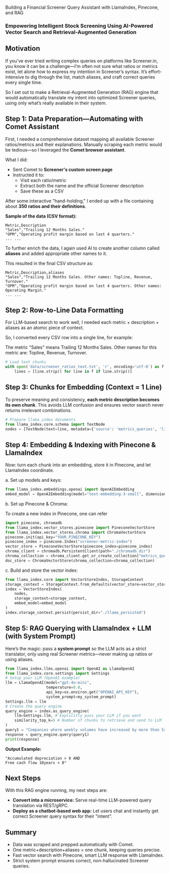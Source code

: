 Building a Financial Screener Query Assistant with LlamaIndex, Pinecone, and RAG

### Empowering Intelligent Stock Screening Using AI-Powered Vector Search and Retrieval-Augmented Generation

Motivation
----------

If you’ve ever tried writing complex queries on platforms like Screener.in, you know it can be a challenge—I’m often not sure what ratios or metrics exist, let alone how to express my intention in Screener’s syntax. It’s effort-intensive to dig through the list, match aliases, and craft correct queries every single time.

So I set out to make a Retrieval-Augmented Generation (RAG) engine that would automatically translate my intent into optimized Screener queries, using only what’s really available in their system.

Step 1: Data Preparation—Automating with Comet Assistant
--------------------------------------------------------

First, I needed a comprehensive dataset mapping all available Screener ratios/metrics and their explanations. Manually scraping each metric would be tedious—so I leveraged the **Comet browser assistant**.

What I did:
* Sent Comet to **Screener's custom screen page**
* Instructed it to:
  * Visit each ratio/metric
  * Extract both the name and the official Screener description
  * Save these as a CSV

After some interactive "hand-holding," I ended up with a file containing about **350 ratios and their definitions**.

**Sample of the data (CSV format):**

```
Metric,Description
"Sales","Trailing 12 Months Sales."
"OPM","Operating profit margin based on last 4 quarters."
... ...
```

To further enrich the data, I again used AI to create another column called **aliases** and added appropriate other names to it.

This resulted in the final CSV structure as:

```
Metric,Description,aliases
"Sales","Trailing 12 Months Sales. Other names: Topline, Revenue, Turnover."
"OPM","Operating profit margin based on last 4 quarters. Other names: Operating Margin."
... ...
```

Step 2: Row-to-Line Data Formatting
-----------------------------------

For LLM-based search to work well, I needed each metric + description + aliases as an atomic piece of context.

So, I converted every CSV row into a single line, for example:

The metric "Sales" means Trailing 12 Months Sales. Other names for this metric are: Topline, Revenue, Turnover.

```python
# Load text chunks
with open('data/screener_ratios_text.txt', 'r', encoding='utf-8') as f:
    lines = [line.strip() for line in f if line.strip()]
```

Step 3: Chunks for Embedding (Context = 1 Line)
-----------------------------------------------

To preserve meaning and consistency, **each metric description becomes its own chunk**.
This avoids LLM confusion and ensures vector search never returns irrelevant combinations.

```python
# Prepare llama_index documents
from llama_index.core.schema import TextNode
nodes = [TextNode(text=line, metadata={'source': 'metrics_queries', 'line_id': idx}) for idx, line in enumerate(lines)]
```

Step 4: Embedding & Indexing with Pinecone & LlamaIndex
-------------------------------------------------------

Now: turn each chunk into an embedding, store it in Pinecone, and let LlamaIndex coordinate.

a. Set up models and keys:

```python
from llama_index.embeddings.openai import OpenAIEmbedding
embed_model = OpenAIEmbedding(model="text-embedding-3-small", dimensions=512)
```

b. Set up Pinecone & Chroma:

To create a new index in Pinecone, one can refer 

```python
import pinecone, chromadb
from llama_index.vector_stores.pinecone import PineconeVectorStore
from llama_index.vector_stores.chroma import ChromaVectorStore
pinecone.init(api_key="YOUR_PINECONE_KEY")
pinecone_index = pinecone.Index("screener-metric-index")
vector_store = PineconeVectorStore(pinecone_index=pinecone_index)
chroma_client = chromadb.PersistentClient(path="./chromadb_dir")
chroma_collection = chroma_client.get_or_create_collection("metrics_query")
doc_store = ChromaVectorStore(chroma_collection=chroma_collection)
```

c. Build and store the vector index:

```python
from llama_index.core import VectorStoreIndex, StorageContext
storage_context = StorageContext.from_defaults(vector_store=vector_store, docstore=doc_store)
index = VectorStoreIndex(
    nodes,
    storage_context=storage_context,
    embed_model=embed_model
)
index.storage_context.persist(persist_dir="./llama_persisted")
```

Step 5: RAG Querying with LlamaIndex + LLM (with System Prompt)
--------------------------------------------------------------

Here’s the magic: pass a **system prompt** so the LLM acts as a strict translator, only using real Screener metrics—never making up ratios or using aliases.

```python
from llama_index.llms.openai import OpenAI as LlamaOpenAI
from llama_index.core.settings import Settings
# Setup your LLM (OpenAI example)
llm = LlamaOpenAI(model="gpt-4o-mini",
                  temperature=0.0,
                  api_key=os.environ.get("OPENAI_API_KEY"),
                  system_prompt=my_system_prompt)
Settings.llm = llm
# Create the query engine
query_engine = index.as_query_engine(
    llm=Settings.llm, # Explicitly pass your LLM if you want
    similarity_top_k=5 # Number of chunks to retrieve and send to LLM
)
query1 = "Companies where weekly volumes have increased by more than 5x and price movement is positive."
response = query_engine.query(query1)
print(response)
```

**Output Example:**

```
"Accumulated depreciation > 0 AND
Free cash flow 10years < 0"
```

Next Steps
----------

With this RAG engine running, my next steps are:

* **Convert into a microservice:** Serve real-time LLM-powered query translation via REST/gRPC.
* **Deploy as a chatbot-based web app:** Let users chat and instantly get correct Screener query syntax for their "intent".

Summary
-------

* Data was scraped and prepped automatically with Comet.
* One metric+description+aliases = one chunk, keeping queries precise.
* Fast vector search with Pinecone, smart LLM response with LlamaIndex.
* Strict system prompt ensures correct, non-hallucinated Screener queries.